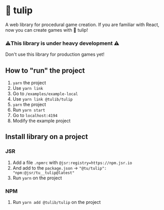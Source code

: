 # 🌷 tulip

A web library for procedural game creation. If you are familiar with React,
now you can create games with 🌷 tulip!

### ⚠️This library is under heavy development ⚠️

Don't use this library for production games yet!

## How to "run" the project

1. `yarn` the project
2. Use `yarn link`
3. Go to `/examples/example-local`
4. Use `yarn link @tulib/tulip`
5. `yarn` the project
6. Run `yarn start`
7. Go to `localhost:4194`
8. Modify the example project

## Install library on a project

### JSR

1. Add a file `.npmrc` with `@jsr:registry=https://npm.jsr.io`
2. And add to the `package.json` -> `"@tu/tulip": "npm:@jsr/tu__tulip@latest"`
3. Run `yarn` on the project

### NPM

1. Run `yarn add @tulib/tulip` on the project